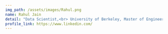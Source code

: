 ```yaml
---
img_path: /assets/images/Rahul.png
name: Rahul Jain
detail: "Data Scientist,<br> University of Berkeley, Master of Engineering."
profile_link: https://www.linkedin.com/
---
```

